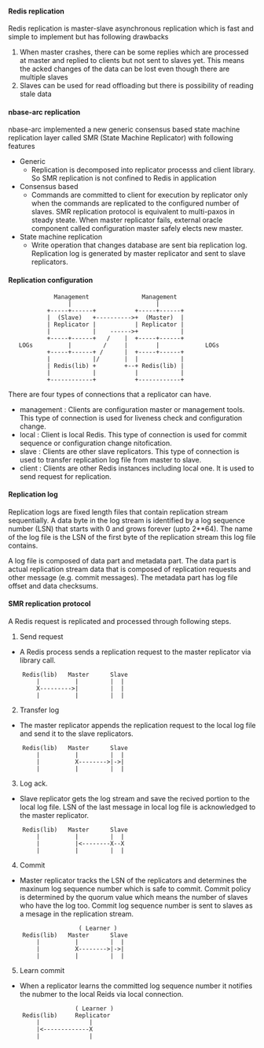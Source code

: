 #### Redis replication
Redis replication is master-slave asynchronous replication which is fast and simple to implement but has following drawbacks
1. When master crashes, there can be some replies which are processed at master and replied to clients but not sent to slaves  yet.  This means the acked changes of the data  can be lost even though there are multiple slaves
2. Slaves can be used for read offloading but there is possibility of reading stale data


#### nbase-arc replication
nbase-arc implemented a new generic consensus based state machine replication layer called SMR (State Machine Replicator) with following features
* Generic
  + Replication is decomposed into replicator processs and client library. So SMR replication is not confined to Redis in application
* Consensus based
  + Commands are committed to client for execution by replicator only when the commands are replicated to the configured number of slaves. SMR replication protocol is equivalent to multi-paxos in steady steate. When master replicator fails, external oracle component called configuration master safely elects new master.    
* State machine replication
  + Write operation that changes database are sent bia replication log. Replication log is generated by master replicator and sent to slave replicators.

#### Replication configuration

```
             Management               Management
                 |                        |
           +-----+------+           +-----+------+
           |  (Slave)   +---------->+  (Master)  |
           | Replicator |           | Replicator |
           |            |    ------>+            |
           +-----+------+   /    |  +-----+------+
   LOGs          |         /     |        |             LOGs
           +-----+------+ /      |  +-----+------+
           |            |/       |  |            |
           | Redis(lib) +        +--+ Redis(lib) |
           |            |           |            |
           +------------+           +------------+
```

There are four types of connections that a replicator can have.
 - management : Clients are configuration master or management tools. This type of connection is used for liveness check and configuration change.
 - local      : Client is local  Redis. This type of connection is used for commit sequence or configuration change nitofication.
 - slave      : Clients are other slave replicators. This type of connection is used to transfer replication log file from master to slave.
 - client     : Clients are other Redis instances including local one. It is used to send request for replication.


#### Replication log

Replication logs are fixed length files that contain replication stream sequentially.
A data byte in the log stream is identified by a log sequence number (LSN) that starts with 0 and grows forever (upto 2**64). 
The name of the log file is the LSN of the first byte of the replication stream this log file contains.

A log file is composed of data part and metadata part. The data part is actual replication stream data that is composed of replication requests and other message (e.g. commit messages). The metadata part has log file offset and data checksums.



#### SMR replication protocol
A Redis request is replicated and processed through following steps.

1. Send request
  - A Redis process sends a replication request to the master replicator via library call.
```
    Redis(lib)   Master      Slave
        |          |         |  |
        X--------->|         |  |
        |          |         |  |
```
2. Transfer log
  - The master replicator appends the replication request to the local log file and send it to the slave replicators.
```
    Redis(lib)   Master      Slave
        |          |         |  |
        |          X-------->|->|
        |          |         |  |
```
3. Log ack.
  - Slave replicator gets the log stream and save the recived portion to the local log file. LSN of the last message in local log file is acknowledged to the master replicator.
```
    Redis(lib)   Master      Slave
        |          |         |  |
        |          |<--------X--X
        |          |         |  |
```
4. Commit
  - Master replicator tracks the LSN of the replicators and determines the maxinum log sequence number which is safe to commit. Commit policy is determined by the quorum value which means the number of slaves who have the log too. Commit log sequence number is sent to slaves as a mesage in the replication stream.
```
                    ( Learner )
    Redis(lib)   Master      Slave
        |          |         |  |
        |          X-------->|->|
        |          |         |  |
```
5. Learn commit
  - When a replicator learns the committed log sequence number it notifies the nubmer to the local Reids via local connection.
```
                   ( Learner )
    Redis(lib)     Replicator
        |              |
        |<-------------X
        |              |
```

